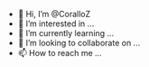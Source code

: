 - 👋 Hi, I’m @CoralloZ
- 👀 I’m interested in ...
- 🌱 I’m currently learning ...
- 💞️ I’m looking to collaborate on ...
- 📫 How to reach me ...

<!---
CoralloZ/CoralloZ is a ✨ special ✨ repository because its `README.md` (this file) appears on your GitHub profile.
You can click the Preview link to take a look at your changes.
--->
